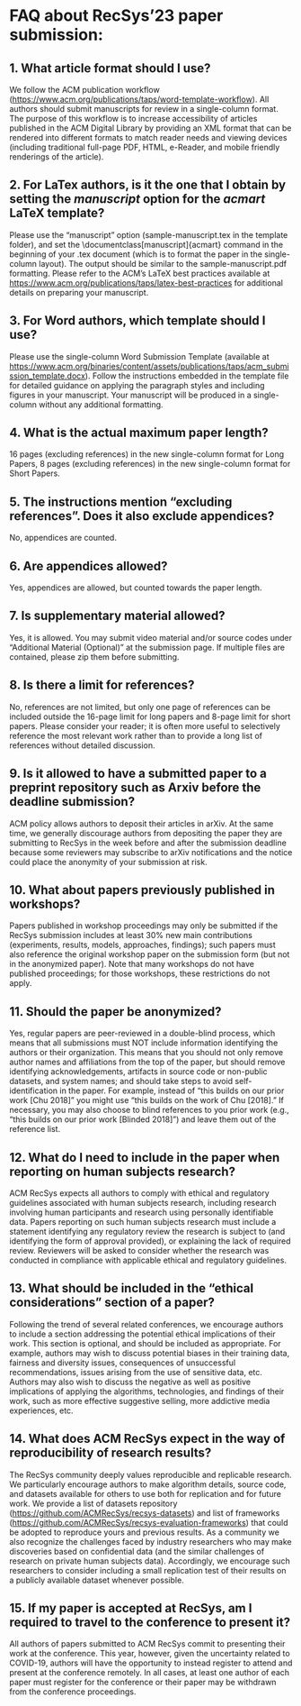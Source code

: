 # FAQ about RecSys’23 paper submission:

## 1. What article format should I use?
We follow the ACM publication workflow (https://www.acm.org/publications/taps/word-template-workflow). All authors should submit manuscripts for review in a single-column format. The purpose of this workflow is to increase accessibility of articles published in the ACM Digital Library by providing an XML format that can be rendered into different formats to match reader needs and viewing devices (including traditional full-page PDF, HTML, e-Reader, and mobile friendly renderings of the article).
## 2. For LaTex authors, is it the one that I obtain by setting the _manuscript_ option for the _acmart_ LaTeX template?
Please use the “manuscript” option (sample-manuscript.tex in the template folder), and set the \documentclass[manuscript]{acmart} command in the beginning of your .tex document (which is to format the paper in the single-column layout). The output should be similar to the sample-manuscript.pdf formatting. Please refer to the ACM’s LaTeX best practices available at https://www.acm.org/publications/taps/latex-best-practices for additional details on preparing your manuscript.
## 3. For Word authors, which template should I use?
Please use the single-column Word Submission Template (available at https://www.acm.org/binaries/content/assets/publications/taps/acm_submission_template.docx). Follow the instructions embedded in the template file for detailed guidance on applying the paragraph styles and including figures in your manuscript. Your manuscript will be produced in a single-column without any additional formatting.
## 4. What is the actual maximum paper length?
16 pages (excluding references) in the new single-column format for Long Papers, 8 pages (excluding references) in the new single-column format for Short Papers. 
## 5. The instructions mention “excluding references”. Does it also exclude appendices?
No, appendices are counted.
## 6. Are appendices allowed?
Yes, appendices are allowed, but counted towards the paper length. 
## 7. Is supplementary material allowed?
Yes, it is allowed. You may submit video material and/or source codes under “Additional Material (Optional)” at the submission page. If multiple files are contained, please zip them before submitting. 
## 8. Is there a limit for references?
No, references are not limited, but only one page of references can be included outside the 16-page limit for long papers and 8-page limit for short papers.  Please consider your reader; it is often more useful to selectively reference the most relevant work rather than to provide a long list of references without detailed discussion.
## 9. Is it allowed to have a submitted paper to a preprint repository such as Arxiv before the deadline submission?
ACM policy allows authors to deposit their articles in arXiv.  At the same time, we generally discourage authors from depositing the paper they are submitting to RecSys in the week before and after the submission deadline because some reviewers may subscribe to arXiv notifications and the notice could place the anonymity of your submission at risk.
## 10. What about papers previously published in workshops?
Papers published in workshop proceedings may only be submitted if the RecSys submission includes at least 30% new main contributions (experiments, results, models, approaches, findings); such papers must also reference the original workshop paper on the submission form (but not in the anonymized paper).  Note that many workshops do not have published proceedings; for those workshops, these restrictions do not apply.
## 11. Should the paper be anonymized? 
Yes, regular papers are peer-reviewed in a double-blind process, which means that all submissions must NOT include information identifying the authors or their organization.  This means that you should not only remove author names and affiliations from the top of the paper, but should remove identifying acknowledgements, artifacts in source code or non-public datasets, and system names;  and should take steps to avoid self-identification in the paper.  For example, instead of “this builds on our prior work [Chu 2018]” you might use “this builds on the work of Chu [2018].”  If necessary, you may also choose to blind references to you prior work (e.g., “this builds on our prior work [Blinded 2018]”) and leave them out of the reference list.  
## 12. What do I need to include in the paper when reporting on human subjects research?
ACM RecSys expects all authors to comply with ethical and regulatory guidelines associated with human subjects research, including research involving human participants and research using personally identifiable data.  Papers reporting on such human subjects research must include a statement identifying any regulatory review the research is subject to (and identifying the form of approval provided), or explaining the lack of required review.  Reviewers will be asked to consider whether the research was conducted in compliance with applicable ethical and regulatory guidelines.  
## 13. What should be included in the “ethical considerations” section of a paper?
Following the trend of several related conferences, we encourage authors to include a section addressing the potential ethical implications of their work. This section is optional, and should be included as appropriate. For example, authors may wish to discuss potential biases in their training data, fairness and diversity issues, consequences of unsuccessful recommendations, issues arising from the use of sensitive data, etc.  Authors may also wish to discuss the negative as well as positive implications of applying the algorithms, technologies, and findings of their work, such as more effective suggestive selling, more addictive media experiences, etc.
## 14.  What does ACM RecSys expect in the way of reproducibility of research results?
The RecSys community deeply values reproducible and replicable research.  We particularly encourage authors to make algorithm details, source code, and datasets available for others to use both for replication and for future work.  We provide a list of datasets repository (https://github.com/ACMRecSys/recsys-datasets) and list of frameworks (https://github.com/ACMRecSys/recsys-evaluation-frameworks) that could be adopted to reproduce yours and previous results. As a community we also recognize the challenges faced by industry researchers who may make discoveries based on confidential data (and the similar challenges of research on private human subjects data).  Accordingly, we encourage such researchers to consider including a small replication test of their results on a publicly available dataset whenever possible.  
## 15.  If my paper is accepted at RecSys, am I required to travel to the conference to present it?
All authors of papers submitted to ACM RecSys commit to presenting their work at the conference.  This year, however, given the uncertainty related to COVID-19, authors will have the opportunity to instead register to attend and present at the conference remotely.  In all cases, at least one author of each paper must register for the conference or their paper may be withdrawn from the conference proceedings.

